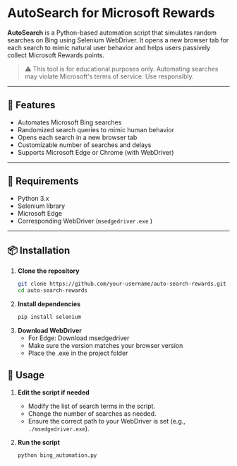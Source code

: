 # AutoSearch for Microsoft Rewards

**AutoSearch** is a Python-based automation script that simulates random searches on Bing using Selenium WebDriver. It opens a new browser tab for each search to mimic natural user behavior and helps users passively collect Microsoft Rewards points.

> ⚠️ This tool is for educational purposes only. Automating searches may violate Microsoft's terms of service. Use responsibly.

---

## 🔧 Features

- Automates Microsoft Bing searches
- Randomized search queries to mimic human behavior
- Opens each search in a new browser tab
- Customizable number of searches and delays
- Supports Microsoft Edge or Chrome (with WebDriver)

---

## 🧰 Requirements

- Python 3.x
- Selenium library
- Microsoft Edge 
- Corresponding WebDriver (`msedgedriver.exe` )

---

## 📦 Installation

1. **Clone the repository**
   ```bash
   git clone https://github.com/your-username/auto-search-rewards.git
   cd auto-search-rewards
   ```
2. **Install dependencies**
   ```bash
   pip install selenium
   ```
3. **Download WebDriver**
   - For Edge: Download msedgedriver
   - Make sure the version matches your browser version
   - Place the .exe in the project folder
## 🚀 Usage

1. **Edit the script if needed**
   - Modify the list of search terms in the script.
   - Change the number of searches as needed.
   - Ensure the correct path to your WebDriver is set (e.g., `./msedgedriver.exe`).

2. **Run the script**
   ```bash
   python bing_automation.py
   ```
